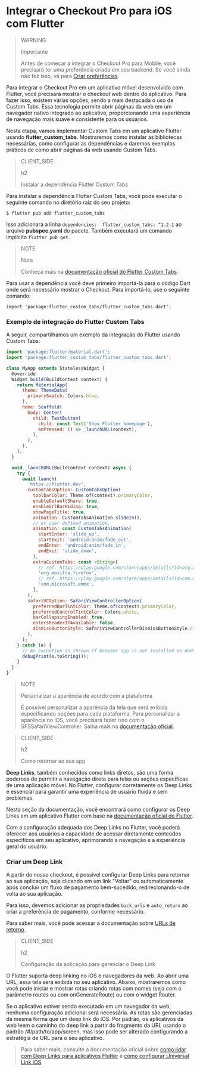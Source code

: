 # Integrar o Checkout Pro para iOS com Flutter

> WARNING
>
> Importante
>
> Antes de começar a integrar o Checkout Pro para Mobile, você precisará ter uma preferência criada em seu backend. Se você ainda não fez isso, vá para [Criar preferências](/developers/pt/docs/checkout-pro/integrate-preferences).

Para integrar o Checkout Pro em um aplicativo móvel desenvolvido com Flutter, você precisará mostrar o checkout web dentro do aplicativo. Para fazer isso, existem várias opções, sendo a mais destacada o uso de Custom Tabs. Essa tecnologia permite abrir páginas da web em um navegador nativo integrado ao aplicativo, proporcionando uma experiência de navegação mais suave e consistente para os usuários.

Nesta etapa, vamos implementar Custom Tabs em um aplicativo Flutter usando **flutter_custom_tabs**. Mostraremos como instalar as bibliotecas necessárias, como configurar as dependências e daremos exemplos práticos de como abrir páginas da web usando Custom Tabs.

> CLIENT_SIDE
>
> h2
>
> Instalar a dependência Flutter Custom Tabs

Para instalar a dependência Flutter Custom Tabs, você pode executar o seguinte comando no diretório raiz do seu projeto:

```terminal
$ flutter pub add flutter_custom_tabs
```

Isso adicionará a linha `dependencies:  flutter_custom_tabs: ^1.2.1` ao arquivo **pubspec.yaml** do pacote. Também executará um comando implícito `flutter pub get`.

> NOTE
> 
> Nota
>
> Conheça mais na [documentação oficial do Flutter Custom Tabs](https://pub.dev/packages/flutter_custom_tabs).

Para usar a dependência você deve primeiro importá-la para o código Dart onde será necessário mostrar o Checkout. Para importá-lo, use o seguinte comando:

```terminal
import 'package:flutter_custom_tabs/flutter_custom_tabs.dart';
```

### Exemplo de integração do Flutter Custom Tabs

A seguir, compartilhamos um exemplo da integração do Flutter usando Custom Tabs:

```javascript
import 'package:flutter/material.dart';
import 'package:flutter_custom_tabs/flutter_custom_tabs.dart';

class MyApp extends StatelessWidget {
  @override
  Widget build(BuildContext context) {
    return MaterialApp(
      theme: ThemeData(
        primarySwatch: Colors.blue,
      ),
      home: Scaffold(
        body: Center(
          child: TextButton(
            child: const Text('Show Flutter homepage'),
            onPressed: () => _launchURL(context),
          ),
        ),
      ),
    );
  }

  void _launchURL(BuildContext context) async {
    try {
      await launch(
        'https://flutter.dev',
        customTabsOption: CustomTabsOption(
          toolbarColor: Theme.of(context).primaryColor,
          enableDefaultShare: true,
          enableUrlBarHiding: true,
          showPageTitle: true,
          animation: CustomTabsAnimation.slideIn(),
          // or user defined animation.
          animation: const CustomTabsAnimation(
            startEnter: 'slide_up',
            startExit: 'android:anim/fade_out',
            endEnter: 'android:anim/fade_in',
            endExit: 'slide_down',
          ),
          extraCustomTabs: const <String>[
            // ref. https://play.google.com/store/apps/details?id=org.mozilla.firefox
            'org.mozilla.firefox',
            // ref. https://play.google.com/store/apps/details?id=com.microsoft.emmx
            'com.microsoft.emmx',
          ],
        ),                    
        safariVCOption: SafariViewControllerOption(
          preferredBarTintColor: Theme.of(context).primaryColor,
          preferredControlTintColor: Colors.white,
          barCollapsingEnabled: true,
          entersReaderIfAvailable: false,
          dismissButtonStyle: SafariViewControllerDismissButtonStyle.close,        
        ),
      );
    } catch (e) {
      // An exception is thrown if browser app is not installed on Android device.
      debugPrint(e.toString());
    }
  }
}
```

> NOTE
>
> Personalizar a aparência de acordo com a plataforma
>
> É possível personalizar a aparência da tela que será exibida especificando opções para cada plataforma. Para personalizar a aparência no iOS, você precisará fazer isso com o SFSSafariViewController. Saiba mais na [documentação oficial](https://pub.dev/packages/flutter_custom_tabs).

> CLIENT_SIDE
>
> h2
>
> Como retornar ao sua app

**Deep Links**, também conhecidos como links diretos, são uma forma poderosa de permitir a navegação direta para telas ou seções específicas de uma aplicação móvel. No Flutter, configurar corretamente os Deep Links é essencial para garantir uma experiência de usuário fluida e sem problemas.


Nesta seção da documentação, você encontrará como configurar os Deep Links em um aplicativo Flutter com base na [documentação oficial do Flutter](https://docs.flutter.dev/ui/navigation/deep-linking?gclid=CjwKCAjwrranBhAEEiwAzbhNtSuZ4qnpJoRrs1AgJ8SzP80sc4EmZA3_VlFInWPQ-42suf1Wm31K9RoC0f4QAvD_BwE&gclsrc=aw.ds).

Com a configuração adequada dos Deep Links no Flutter, você poderá oferecer aos usuários a capacidade de acessar diretamente conteúdos específicos em seu aplicativo, aprimorando a navegação e a experiência geral do usuário.

### Criar um Deep Link

A partir do nosso checkout, é possível configurar Deep Links para retornar ao sua aplicação, seja clicando em um link "Voltar" ou automaticamente após concluir um fluxo de pagamento bem-sucedido, redirecionando-o de volta ao sua aplicação.

Para isso, devemos adicionar as propriedades `back_urls` e `auto_return` ao criar a preferência de pagamento, conforme necessário.

Para saber mais, você pode acessar a documentação sobre [URLs de retorno](/developers/pt/docs/checkout-pro/checkout-customization/user-interface/redirection).

> CLIENT_SIDE
>
> h2
>
> Configuração da aplicação para gerenciar o Deep Link

O Flutter suporta deep linking no iOS e navegadores da web. Ao abrir uma URL, essa tela será exibida no seu aplicativo. Abaixo, mostraremos como você pode iniciar e mostrar rotas criando rotas com nomes (seja com o parâmetro routes ou com onGenerateRoute) ou com o widget Router.

Se o aplicativo estiver sendo executado em um navegador da web, nenhuma configuração adicional será necessária. As rotas são gerenciadas da mesma forma que um deep link do iOS. Por padrão, os aplicativos da web leem o caminho do deep link a partir do fragmento da URL usando o padrão /#/path/to/app/screen, mas isso pode ser alterado configurando a estratégia de URL para o seu aplicativo.

> Para saber mais, consulte a documentação oficial sobre [como lidar com Deep Links para aplicativos Flutter](https://medium.com/flutter-community/deep-links-and-flutter-applications-how-to-handle-them-properly-8c9865af9283) e [como configurar Universal Link iOS](https://docs.flutter.dev/cookbook/navigation/set-up-universal-links)






